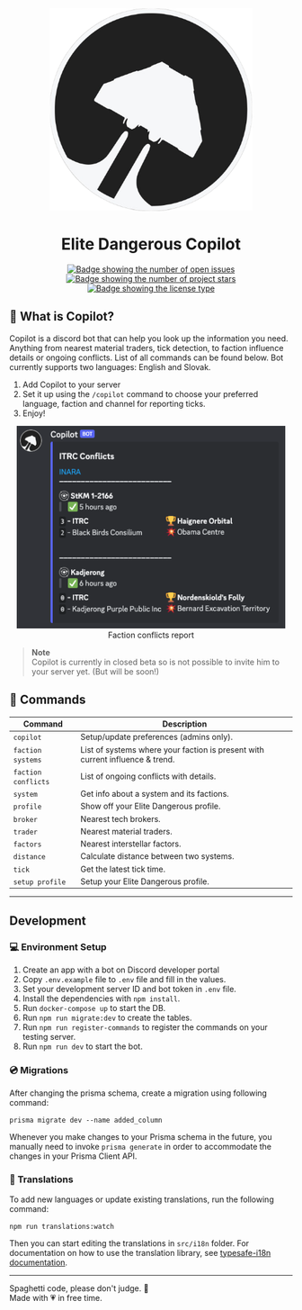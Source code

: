 <div align="center">
  <img src="./images/copilot-logo-transparent.png" alt="logo" height="360px" />
  <h1>Elite Dangerous Copilot</h1>
</div>

<div align="center">
  <a href="https://github.com/jovanblazek/ED-Copilot/issues" target="_blank">
    <img src="https://img.shields.io/github/issues/jovanblazek/ED-Copilot" alt="Badge showing the number of open issues"/>
  </a>

  <a href="https://github.com/jovanblazek/ED-Copilot" target="_blank">
    <img src="https://img.shields.io/github/stars/jovanblazek/ED-Copilot" alt="Badge showing the number of project stars"/>
  </a>

  <a href="https://github.com/jovanblazek/ED-Copilot/blob/main/LICENSE" target="_blank">
    <img src="https://img.shields.io/github/license/jovanblazek/ED-Copilot" alt="Badge showing the license type"/>
  </a>
</div>

## 🎯 What is Copilot?

Copilot is a discord bot that can help you look up the information you need. Anything from nearest material traders, tick detection, to faction influence details or ongoing conflicts. List of all commands can be found below. Bot currently supports two languages: English and Slovak.

1. Add Copilot to your server
2. Set it up using the `/copilot` command to choose your preferred language, faction and channel for reporting ticks.
3. Enjoy!

<div align="center">
  <img src="./images/conflicts-message.png" alt="message-embed" height="360px" /><br/>
  <caption>
    Faction conflicts report
  </caption>
</div>

> **Note** \
> Copilot is currently in closed beta so is not possible to invite him to your server yet. (But will be soon!)

## 📡 Commands

| Command             | Description                                                                   |
| ------------------- | ----------------------------------------------------------------------------- |
| `copilot`           | Setup/update preferences (admins only).                                       |
| `faction systems`   | List of systems where your faction is present with current influence & trend. |
| `faction conflicts` | List of ongoing conflicts with details.                                       |
| `system`            | Get info about a system and its factions.                                     |
| `profile`           | Show off your Elite Dangerous profile.                                        |
| `broker`            | Nearest tech brokers.                                                         |
| `trader`            | Nearest material traders.                                                     |
| `factors`           | Nearest interstellar factors.                                                 |
| `distance`          | Calculate distance between two systems.                                       |
| `tick`              | Get the latest tick time.                                                     |
| `setup profile`     | Setup your Elite Dangerous profile.                                           |

---

## Development

### 💻 Environment Setup

1. Create an app with a bot on Discord developer portal
2. Copy `.env.example` file to `.env` file and fill in the values.
3. Set your development server ID and bot token in `.env` file.
4. Install the dependencies with `npm install`.
5. Run `docker-compose up` to start the DB.
6. Run `npm run migrate:dev` to create the tables.
7. Run `npm run register-commands` to register the commands on your testing server.
8. Run `npm run dev` to start the bot.

### 💿 Migrations

After changing the prisma schema, create a migration using following command:

```
prisma migrate dev --name added_column
```

Whenever you make changes to your Prisma schema in the future, you manually need to invoke `prisma generate` in order to accommodate the changes in your Prisma Client API.

### 📖 Translations

To add new languages or update existing translations, run the following command:

```
npm run translations:watch
```

Then you can start editing the translations in `src/i18n` folder. For documentation on how to use the translation library, see [typesafe-i18n documentation](https://github.com/ivanhofer/typesafe-i18n).

---

Spaghetti code, please don't judge. 🙏<br/>
Made with 💗 in free time.
